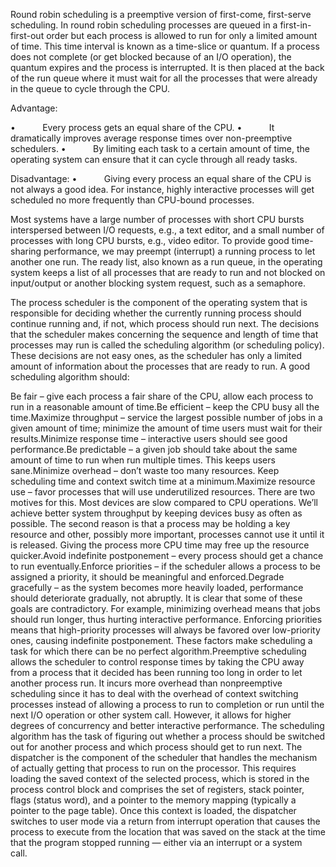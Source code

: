 Round robin scheduling is a
preemptive version of first-come, first-serve scheduling. In round robin
scheduling processes are queued in a first-in-first-out order but each process
is allowed to run for only a limited amount of time. This time interval is
known as a time-slice or quantum. If a process does not complete (or get
blocked because of an I/O operation), the quantum expires and the process is
interrupted. It is then placed at the back of the run queue where it must wait
for all the processes that were already in the queue to cycle through the CPU.

Advantage: 

•           Every process gets an equal share of the CPU. 
•           It dramatically improves average response times over non-preemptive schedulers. 
•           By limiting each task to a certain amount of time, the operating system can ensure
that it can cycle through all ready tasks.

Disadvantage: 
•           Giving every process an equal share of the CPU is not always a good idea. For
instance, highly interactive processes will get scheduled no more frequently
than CPU-bound processes.

Most systems have a large number
of processes with short CPU bursts interspersed between I/O requests, e.g., a
text editor, and a small number of processes with long CPU bursts, e.g., video
editor. To provide good time-sharing performance, we may preempt (interrupt) a
running process to let another one run. The ready list, also known as a run
queue, in the operating system keeps a list of all processes that are ready to
run and not blocked on input/output or another blocking system request, such as
a semaphore. 

The process scheduler is the
component of the operating system that is responsible for deciding whether the
currently running process should continue running and, if not, which process
should run next. The decisions
that the scheduler makes concerning the sequence and length of time that
processes may run is called the scheduling algorithm (or scheduling policy).
These decisions are not easy ones, as the scheduler has only a limited amount of
information about the processes that are ready to run. A good scheduling
algorithm should:

Be fair – give each process a fair share of the CPU,
allow each process to run in a reasonable amount of time.Be efficient – keep the CPU busy all the time.Maximize throughput – service the largest possible number
of jobs in a given amount of time; minimize the amount of time users must wait
for their results.Minimize response time – interactive users should see
good performance.Be predictable – a given job should take about the same
amount of time to run when run multiple times. This keeps users sane.Minimize overhead – don’t waste too many resources. Keep
scheduling time and context switch time at a minimum.Maximize resource use – favor processes that will use
underutilized resources. There are two motives for this. Most devices are slow
compared to CPU operations. We’ll achieve better system throughput by keeping
devices busy as often as possible. The second reason is that a process may be
holding a key resource and other, possibly more important, processes cannot use
it until it is released. Giving the process more CPU time may free up the
resource quicker.Avoid indefinite postponement – every process should get
a chance to run eventually.Enforce priorities – if the scheduler allows a process to
be assigned a priority, it should be meaningful and enforced.Degrade gracefully – as the system becomes more heavily
loaded, performance should deteriorate gradually, not abruptly. It is clear that some of these goals are contradictory. For example,
minimizing overhead means that jobs should run longer, thus hurting interactive
performance. Enforcing priorities means that high-priority processes will
always be favored over low-priority ones, causing indefinite postponement.
These factors make scheduling a task for which there can be no perfect
algorithm.Preemptive scheduling allows the
scheduler to control response times by taking the CPU away from a process that
it decided has been running too long in order to let another process run. It
incurs more overhead than nonpreemptive scheduling since it has to deal with
the overhead of context switching processes instead of allowing a process to
run to completion or run until the next I/O operation or other system call. However,
it allows for higher degrees of concurrency and better interactive performance. The scheduling algorithm has the
task of figuring out whether a process should be switched out for another
process and which process should get to run next. The dispatcher is the
component of the scheduler that handles the mechanism of actually getting that
process to run on the processor. This requires loading the saved context of the
selected process, which is stored in the process control block and comprises
the set of registers, stack pointer, flags (status word), and a pointer to the
memory mapping (typically a pointer to the page table). Once this context is
loaded, the dispatcher switches to user mode via a return from interrupt
operation that causes the process to execute from the location that was saved
on the stack at the time that the program stopped running — either via an
interrupt or a system call.  
